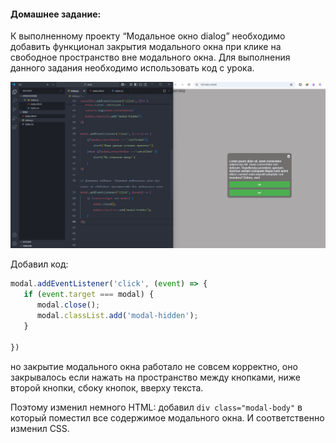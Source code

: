 #### Домашнее задание:

  К выполненному проекту “Модальное окно dialog” необходимо добавить функционал закрытия модального окна при клике на свободное пространство вне модального окна. Для выполнения данного задания необходимо использовать код с урока.
  
![скриншот](images/img.png)

Добавил код:
```js
modal.addEventListener('click', (event) => {
   if (event.target === modal) {
      modal.close();
      modal.classList.add('modal-hidden');
   }

})
```
но закрытие модального окна работало не совсем корректно, оно закрывалось если нажать на пространство между кнопками, ниже второй кнопки, сбоку кнопок, вверху текста. 

Поэтому изменил немного HTML: добавил `div class="modal-body"`  в который поместил все содержимое модального окна. И соответственно изменил CSS.